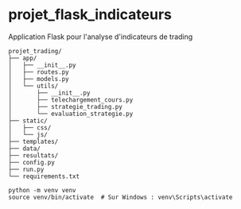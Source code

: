 # projet_flask_indicateurs
Application Flask pour l'analyse d'indicateurs de trading

```
projet_trading/
├── app/
│   ├── __init__.py
│   ├── routes.py
│   ├── models.py
│   └── utils/
│       ├── __init__.py
│       ├── telechargement_cours.py
│       ├── strategie_trading.py
│       └── evaluation_strategie.py
├── static/
│   ├── css/
│   └── js/
├── templates/
├── data/
├── resultats/
├── config.py
├── run.py
└── requirements.txt
```

```
python -m venv venv
source venv/bin/activate  # Sur Windows : venv\Scripts\activate
```




